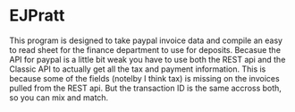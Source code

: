 # EJPratt

This program is designed to take paypal invoice data and compile an easy to read sheet for the finance department to use for deposits.  Becasue the API for paypal is a little bit weak you have to use both the REST api and the Classic API to actually get all the tax and payment information.  This is because some of the fields (notelby I think tax) is missing on the invoices pulled from the REST api.  But the transaction ID is the same accross both, so you can mix and match.
